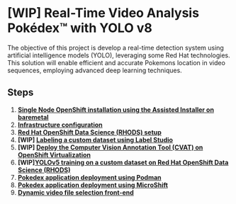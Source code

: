 # [WIP] Real-Time Video Analysis Pokédex™ with YOLO v8
The objective of this project is develop a real-time detection system using artificial intelligence models (YOLO), leveraging some Red Hat technologies. This solution will enable efficient and accurate Pokemons location in video sequences, employing advanced deep learning techniques.

## Steps
1. **[Single Node OpenShift installation using the Assisted Installer on baremetal](docs/sno.md)**
2. **[Infrastructure configuration](docs/infra.md)**
3. **[Red Hat OpenShift Data Science (RHODS) setup](docs/rhods.md)**
4. **[WIP] [Labeling a custom dataset using Label Studio](docs/labeling.md)**
5. **[WIP] [Deploy the Computer Vision Annotation Tool (CVAT) on OpenShift Virtualization](docs/cvat.md)**
8. **[WIP][YOLOv5 training on a custom dataset on Red Hat OpenShift Data Science (RHODS)](docs/training.md)**
9. **[Pokedex application deployment using Podman](docs/deploy_container.md)**
10. **[Pokedex application deployment using MicroShift](docs/deploy_microshift.md)**
11. **[Dynamic video file selection front-end](docs/deploy_frontend.md)**
